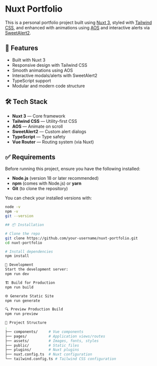 # Nuxt Portfolio

This is a personal portfolio project built using [Nuxt 3](https://nuxt.com/), styled with [Tailwind CSS](https://tailwindcss.com/), and enhanced with animations using [AOS](https://michalsnik.github.io/aos/) and interactive alerts via [SweetAlert2](https://sweetalert2.github.io/).

## 🚀 Features

- Built with Nuxt 3
- Responsive design with Tailwind CSS
- Smooth animations using AOS
- Interactive modals/alerts with SweetAlert2
- TypeScript support
- Modular and modern code structure

## 🛠️ Tech Stack

- **Nuxt 3** — Core framework
- **Tailwind CSS** — Utility-first CSS
- **AOS** — Animate on scroll
- **SweetAlert2** — Custom alert dialogs
- **TypeScript** — Type safety
- **Vue Router** — Routing system (via Nuxt)
## ✅ Requirements

Before running this project, ensure you have the following installed:

- **Node.js** (version 18 or later recommended)
- **npm** (comes with Node.js) or **yarn**
- **Git** (to clone the repository)

You can check your installed versions with:

```bash
node -v
npm -v
git --version

## 📦 Installation

# Clone the repo
git clone https://github.com/your-username/nuxt-portfolio.git
cd nuxt-portfolio

# Install dependencies
npm install

🚧 Development
Start the development server:
npm run dev

🏗️ Build for Production
npm run build

🌐 Generate Static Site
npm run generate

🔍 Preview Production Build
npm run preview

📁 Project Structure
.
├── components/     # Vue components
├── pages/          # Application views/routes
├── assets/         # Images, fonts, styles
├── public/         # Static files
├── plugins/        # Nuxt plugins
├── nuxt.config.ts  # Nuxt configuration
└── tailwind.config.ts # Tailwind CSS configuration

